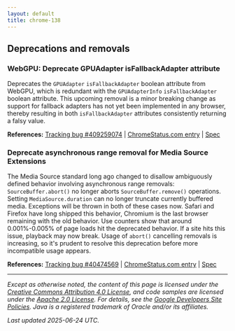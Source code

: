 ```yaml
---
layout: default
title: chrome-138
---
```


## Deprecations and removals

### WebGPU: Deprecate GPUAdapter isFallbackAdapter attribute

Deprecates the `GPUAdapter` `isFallbackAdapter` boolean attribute from WebGPU, which is redundant with the `GPUAdapterInfo` `isFallbackAdapter` boolean attribute. This upcoming removal is a minor breaking change as support for fallback adapters has not yet been implemented in any browser, thereby resulting in both `isFallbackAdapter` attributes consistently returning a falsy value.

**References:** [Tracking bug #409259074](https://bugs.chromium.org/p/chromium/issues/detail?id=409259074) | [ChromeStatus.com entry](https://chromestatus.com/feature/5125671816847360) | [Spec](https://gpuweb.github.io/gpuweb/#gpu-adapter)

### Deprecate asynchronous range removal for Media Source Extensions

The Media Source standard long ago changed to disallow ambiguously defined behavior involving asynchronous range removals: `SourceBuffer.abort()` no longer aborts `SourceBuffer.remove()` operations. Setting `MediaSource.duration` can no longer truncate currently buffered media. Exceptions will be thrown in both of these cases now. Safari and Firefox have long shipped this behavior, Chromium is the last browser remaining with the old behavior. Use counters show that around 0.001%-0.005% of page loads hit the deprecated behavior. If a site hits this issue, playback may now break. Usage of `abort()` cancelling removals is increasing, so it's prudent to resolve this deprecation before more incompatible usage appears.

**References:** [Tracking bug #40474569](https://bugs.chromium.org/p/chromium/issues/detail?id=40474569) | [ChromeStatus.com entry](https://chromestatus.com/feature/5073717525970944) | [Spec](https://w3c.github.io/media-source/#dom-sourcebuffer-abort)

---

*Except as otherwise noted, the content of this page is licensed under the [Creative Commons Attribution 4.0 License](https://creativecommons.org/licenses/by/4.0/), and code samples are licensed under the [Apache 2.0 License](https://www.apache.org/licenses/LICENSE-2.0). For details, see the [Google Developers Site Policies](https://developers.google.com/site-policies). Java is a registered trademark of Oracle and/or its affiliates.*

*Last updated 2025-06-24 UTC.*
